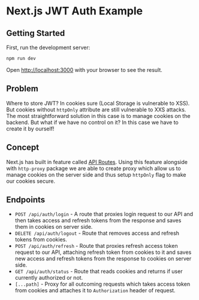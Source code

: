 # Next.js JWT Auth Example
## Getting Started

First, run the development server:

```bash
npm run dev
```

Open [http://localhost:3000](http://localhost:3000) with your browser to see the result.

## Problem
Where to store JWT? In cookies sure (Local Storage is vulnerable to XSS). But cookies without `httpOnly` attribute are still vulnerable to XXS attacks. The most straightforward solution in this case is to manage cookies on the backend. But what if we have no control on it? In this case we have to create it by ourself!

## Concept
Next.js has built in feature called [API Routes](https://nextjs.org/docs/api-routes/introduction). Using this feature alongside with `http-proxy` package we are able to create proxy which allow us to manage cookies on the server side and thus setup `httpOnly` flag to make our cookies secure.

## Endpoints
* `POST /api/auth/login` - A route that proxies login request to our API and then takes access and refresh tokens from the response and saves them in cookies on server side.
* `DELETE /api/auth/logout` - Route that removes access and refresh tokens from cookies.
* `POST /api/auth/refresh` - Route that proxies refresh access token request to our API, attaching refresh token from cookies to it and saves new access and refresh tokens from the response to cookies on server side.
* `GET /api/auth/status` - Route that reads cookies and returns if user currently authorized or not.
* `[...path]` - Proxy for all outcoming requests which takes access token from cookies and attaches it to `Authorization` header of request.
